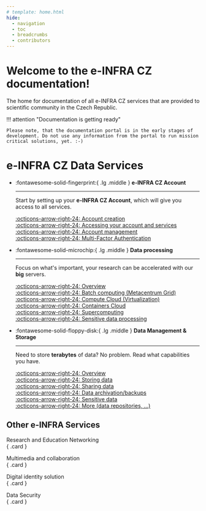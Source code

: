 ```yaml
---
# template: home.html
hide:
  - navigation
  - toc
  - breadcrumbs
  - contributors
---
```

# Welcome to the e-INFRA CZ documentation!

The home for documentation of all e-INFRA CZ services that are provided to scientific community in the Czech Republic.

!!! attention "Documentation is getting ready"

    Please note, that the documentation portal is in the early stages of development. Do not use any information from the portal to run mission critical solutions, yet. :-)

# e-INFRA CZ Data Services

<div class="grid cards" markdown>

-   :fontawesome-solid-fingerprint:{ .lg .middle } __e-INFRA CZ Account__

    ---

    Start by setting up your **e-INFRA CZ Account**, which will give you access to all services.

    [:octicons-arrow-right-24: Account creation](/account/creation)   
    [:octicons-arrow-right-24: Accessing your account and services](/account/access)   
    [:octicons-arrow-right-24: Account management](/account/management/)   
    [:octicons-arrow-right-24: Multi-Factor Authentication](/account/mfa/setup)
<!---  [:octicons-arrow-right-24: Account properties and lifecycle](/account/properties)    
--->


-   :fontawesome-solid-microchip:{ .lg .middle } __Data processing__

    ---

    Focus on what's important, your research can be accelerated with our **big** servers.

    [:octicons-arrow-right-24: Overview](/compute/)   
    [:octicons-arrow-right-24: Batch computing (Metacentrum Grid)](/compute/grid)   
    [:octicons-arrow-right-24: Compute Cloud (Virtualization)](/compute/openstack/)   
    [:octicons-arrow-right-24: Containers Cloud](/compute/containers/)   
    [:octicons-arrow-right-24: Supercomputing](/compute/supercomputing/)   
    [:octicons-arrow-right-24: Sensitive data processing](/compute/sensitive-cloud)   

-   :fontawesome-solid-floppy-disk:{ .lg .middle } __Data Management & Storage__

    ---

    Need to store **terabytes** of data? No problem. Read what capabilities you have.

    [:octicons-arrow-right-24: Overview](/storage/)   
    [:octicons-arrow-right-24: Storing data](/storage/)   
    [:octicons-arrow-right-24: Sharing data](/storage/)   
    [:octicons-arrow-right-24: Data archivation/backups](/storage/)   
    [:octicons-arrow-right-24: Sensitive data](/storage/)   
    [:octicons-arrow-right-24: More (data repositories, ...)](/storage/)   


</div>

## Other e-INFRA Services

<div class="grid grid-sm" markdown>

Research and Education Networking   
{ .card }

Multimedia and collaboration   
{ .card }

Digital identity solution   
{ .card }

Data Security   
{ .card }

</div>

[a]: https://www.cesnet.cz/?lang=en
[b]: https://www.cerit-sc.cz/
[c]: https://www.it4i.cz/en
[g]: emailto:support
